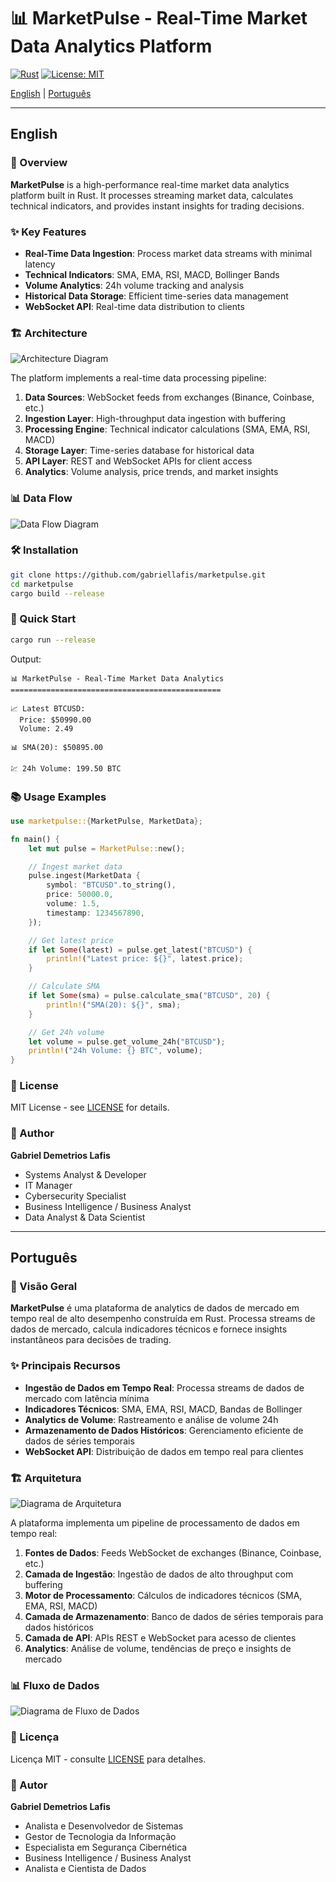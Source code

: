 # 📊 MarketPulse - Real-Time Market Data Analytics Platform

[![Rust](https://img.shields.io/badge/rust-1.90%2B-orange.svg)](https://www.rust-lang.org/)
[![License: MIT](https://img.shields.io/badge/License-MIT-blue.svg)](./LICENSE)

[English](#english) | [Português](#português)

---

## English

### 🚀 Overview

**MarketPulse** is a high-performance real-time market data analytics platform built in Rust. It processes streaming market data, calculates technical indicators, and provides instant insights for trading decisions.

### ✨ Key Features

- **Real-Time Data Ingestion**: Process market data streams with minimal latency
- **Technical Indicators**: SMA, EMA, RSI, MACD, Bollinger Bands
- **Volume Analytics**: 24h volume tracking and analysis
- **Historical Data Storage**: Efficient time-series data management
- **WebSocket API**: Real-time data distribution to clients


### 🏗️ Architecture

![Architecture Diagram](docs/images/architecture.png)

The platform implements a real-time data processing pipeline:

1. **Data Sources**: WebSocket feeds from exchanges (Binance, Coinbase, etc.)
2. **Ingestion Layer**: High-throughput data ingestion with buffering
3. **Processing Engine**: Technical indicator calculations (SMA, EMA, RSI, MACD)
4. **Storage Layer**: Time-series database for historical data
5. **API Layer**: REST and WebSocket APIs for client access
6. **Analytics**: Volume analysis, price trends, and market insights

### 📊 Data Flow

![Data Flow Diagram](docs/images/data_flow.png)

### 🛠️ Installation

```bash
git clone https://github.com/gabriellafis/marketpulse.git
cd marketpulse
cargo build --release
```

### 🎯 Quick Start

```bash
cargo run --release
```

Output:
```
📊 MarketPulse - Real-Time Market Data Analytics
===============================================

📈 Latest BTCUSD:
  Price: $50990.00
  Volume: 2.49

📊 SMA(20): $50895.00

💹 24h Volume: 199.50 BTC
```

### 📚 Usage Examples

```rust
use marketpulse::{MarketPulse, MarketData};

fn main() {
    let mut pulse = MarketPulse::new();

    // Ingest market data
    pulse.ingest(MarketData {
        symbol: "BTCUSD".to_string(),
        price: 50000.0,
        volume: 1.5,
        timestamp: 1234567890,
    });

    // Get latest price
    if let Some(latest) = pulse.get_latest("BTCUSD") {
        println!("Latest price: ${}", latest.price);
    }

    // Calculate SMA
    if let Some(sma) = pulse.calculate_sma("BTCUSD", 20) {
        println!("SMA(20): ${}", sma);
    }

    // Get 24h volume
    let volume = pulse.get_volume_24h("BTCUSD");
    println!("24h Volume: {} BTC", volume);
}
```

### 📄 License

MIT License - see [LICENSE](LICENSE) for details.

### 👤 Author

**Gabriel Demetrios Lafis**
- Systems Analyst & Developer
- IT Manager
- Cybersecurity Specialist
- Business Intelligence / Business Analyst
- Data Analyst & Data Scientist

---

## Português

### 🚀 Visão Geral

**MarketPulse** é uma plataforma de analytics de dados de mercado em tempo real de alto desempenho construída em Rust. Processa streams de dados de mercado, calcula indicadores técnicos e fornece insights instantâneos para decisões de trading.

### ✨ Principais Recursos

- **Ingestão de Dados em Tempo Real**: Processa streams de dados de mercado com latência mínima
- **Indicadores Técnicos**: SMA, EMA, RSI, MACD, Bandas de Bollinger
- **Analytics de Volume**: Rastreamento e análise de volume 24h
- **Armazenamento de Dados Históricos**: Gerenciamento eficiente de dados de séries temporais
- **WebSocket API**: Distribuição de dados em tempo real para clientes

### 🏗️ Arquitetura

![Diagrama de Arquitetura](docs/images/architecture.png)

A plataforma implementa um pipeline de processamento de dados em tempo real:

1. **Fontes de Dados**: Feeds WebSocket de exchanges (Binance, Coinbase, etc.)
2. **Camada de Ingestão**: Ingestão de dados de alto throughput com buffering
3. **Motor de Processamento**: Cálculos de indicadores técnicos (SMA, EMA, RSI, MACD)
4. **Camada de Armazenamento**: Banco de dados de séries temporais para dados históricos
5. **Camada de API**: APIs REST e WebSocket para acesso de clientes
6. **Analytics**: Análise de volume, tendências de preço e insights de mercado

### 📊 Fluxo de Dados

![Diagrama de Fluxo de Dados](docs/images/data_flow.png)

### 📄 Licença

Licença MIT - consulte [LICENSE](LICENSE) para detalhes.

### 👤 Autor

**Gabriel Demetrios Lafis**
- Analista e Desenvolvedor de Sistemas
- Gestor de Tecnologia da Informação
- Especialista em Segurança Cibernética
- Business Intelligence / Business Analyst
- Analista e Cientista de Dados
